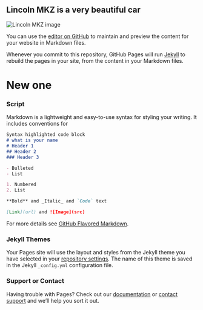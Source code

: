 ## Lincoln MKZ is a very beautiful car
![Lincoln MKZ image](https://www.lincoln.com/content/dam/vdm_ford/live/en_us/lincoln/nameplate/mkz/2018/collections/equipment/3_2/18_mkz_acc_32.jpg/jcr:content/renditions/cq5dam.web.1280.1280.jpeg)

You can use the [editor on GitHub](https://github.com/faizmd12/LincolnMKZ/edit/master/README.md) to maintain and preview the content for your website in Markdown files.

Whenever you commit to this repository, GitHub Pages will run [Jekyll](https://jekyllrb.com/) to rebuild the pages in your site, from the content in your Markdown files.
# New one
### Script

Markdown is a lightweight and easy-to-use syntax for styling your writing. It includes conventions for

```markdown
Syntax highlighted code block
# what is your name 
# Header 1
## Header 2
### Header 3

- Bulleted
- List

1. Numbered
2. List

**Bold** and _Italic_ and `Code` text

[Link](url) and ![Image](src)
```

For more details see [GitHub Flavored Markdown](https://guides.github.com/features/mastering-markdown/).

### Jekyll Themes

Your Pages site will use the layout and styles from the Jekyll theme you have selected in your [repository settings](https://github.com/faizmd12/LincolnMKZ/settings). The name of this theme is saved in the Jekyll `_config.yml` configuration file.

### Support or Contact

Having trouble with Pages? Check out our [documentation](https://help.github.com/categories/github-pages-basics/) or [contact support](https://github.com/contact) and we’ll help you sort it out.
